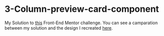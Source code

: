 # 3-Column-preview-card-component

My Solution to [this](https://www.frontendmentor.io/challenges/3column-preview-card-component-pH92eAR2-) Front-End Mentor challenge.
You can see a camparation between my solution and the design I recreated [here](https://www.frontendmentor.io/solutions/responsive-design-using-scss-and-bem-obnxnQ25k).
